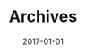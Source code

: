 ---
layout: layouts/posts.njk
title: Archives
description: 
tags:
  - nav
navtitle: archives
date: 2017-01-01
permalink: /posts/index.html
---